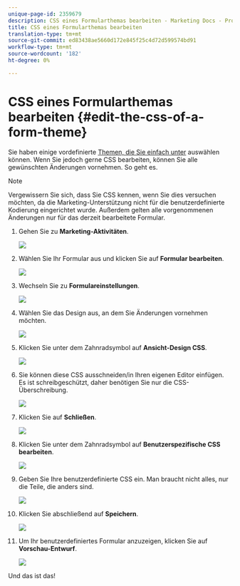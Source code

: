 ```yaml
---
unique-page-id: 2359679
description: CSS eines Formularthemas bearbeiten - Marketing Docs - Produktdokumentation
title: CSS eines Formularthemas bearbeiten
translation-type: tm+mt
source-git-commit: ed83438ae5660d172e845f25c4d72d599574bd91
workflow-type: tm+mt
source-wordcount: '182'
ht-degree: 0%

---
```



# CSS eines Formularthemas bearbeiten {#edit-the-css-of-a-form-theme}

Sie haben einige vordefinierte [Themen, die Sie einfach unter](/help/marketo/product-docs/demand-generation/forms/creating-a-form/select-a-form-theme.md) auswählen können. Wenn Sie jedoch gerne CSS bearbeiten, können Sie alle gewünschten Änderungen vornehmen. So geht es.

>[!NOTE]
>
>Vergewissern Sie sich, dass Sie CSS kennen, wenn Sie dies versuchen möchten, da die Marketing-Unterstützung nicht für die benutzerdefinierte Kodierung eingerichtet wurde. Außerdem gelten alle vorgenommenen Änderungen nur für das derzeit bearbeitete Formular.

1. Gehen Sie zu **Marketing-Aktivitäten**.

   ![](assets/login-marketing-activities-5.png)

1. Wählen Sie Ihr Formular aus und klicken Sie auf **Formular bearbeiten**.

   ![](assets/image2014-9-15-14-3a37-3a7.png)

1. Wechseln Sie zu **Formulareinstellungen**.

   ![](assets/image2014-9-15-14-3a37-3a42.png)

1. Wählen Sie das Design aus, an dem Sie Änderungen vornehmen möchten.

   ![](assets/image2014-9-15-14-3a37-3a54.png)

1. Klicken Sie unter dem Zahnradsymbol auf **Ansicht-Design CSS**.

   ![](assets/image2014-9-15-14-3a38-3a18.png)

1. Sie können diese CSS ausschneiden/in Ihren eigenen Editor einfügen. Es ist schreibgeschützt, daher benötigen Sie nur die CSS-Überschreibung.

   ![](assets/image2014-9-15-14-3a38-3a29.png)

1. Klicken Sie auf **Schließen**.

   ![](assets/image2014-9-15-14-3a38-3a46.png)

1. Klicken Sie unter dem Zahnradsymbol auf **Benutzerspezifische CSS bearbeiten**.

   ![](assets/image2014-9-15-14-3a39-3a5.png)

1. Geben Sie Ihre benutzerdefinierte CSS ein. Man braucht nicht alles, nur die Teile, die anders sind.

   ![](assets/image2014-9-15-14-3a39-3a21.png)

1. Klicken Sie abschließend auf **Speichern**.

   ![](assets/image2014-9-15-14-3a39-3a30.png)

1. Um Ihr benutzerdefiniertes Formular anzuzeigen, klicken Sie auf **Vorschau-Entwurf**.

   ![](assets/image2014-9-15-14-3a39-3a50.png)

Und das ist das!

